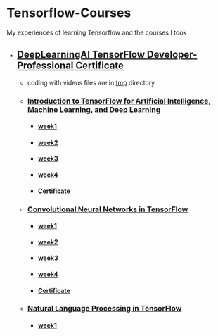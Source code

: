 
# Tensorflow-Courses

My experiences of learning Tensorflow and the courses I took

*   ##  [DeepLearningAI TensorFlow Developer-Professional Certificate](./DeepLearningAI-TensorFlow-Developer-Professional-Certificate/)
    * coding with videos files are in [tmp](./DeepLearningAI-TensorFlow-Developer-Professional-Certificate/tmp/) directory
    *   ### [Introduction to TensorFlow for Artificial Intelligence, Machine Learning, and Deep Learning](./DeepLearningAI-TensorFlow-Developer-Professional-Certificate/C1-Introduction-to-TensorFlow-for-Artificial-Intelligence-Machine-Learning-and-Deep-Learning)
        *   ####    [week1](./DeepLearningAI-TensorFlow-Developer-Professional-Certificate/C1-Introduction-to-TensorFlow-for-Artificial-Intelligence-Machine-Learning-and-Deep-Learning/week1/)
        *   ####    [week2](./DeepLearningAI-TensorFlow-Developer-Professional-Certificate/C1-Introduction-to-TensorFlow-for-Artificial-Intelligence-Machine-Learning-and-Deep-Learning/week2/)
        *   ####    [week3](./DeepLearningAI-TensorFlow-Developer-Professional-Certificate/C1-Introduction-to-TensorFlow-for-Artificial-Intelligence-Machine-Learning-and-Deep-Learning/week3/)
        *   ####    [week4](./DeepLearningAI-TensorFlow-Developer-Professional-Certificate/C1-Introduction-to-TensorFlow-for-Artificial-Intelligence-Machine-Learning-and-Deep-Learning/week4/)
        *   ####    [Certificate](./DeepLearningAI-TensorFlow-Developer-Professional-Certificate/C1-Introduction-to-TensorFlow-for-Artificial-Intelligence-Machine-Learning-and-Deep-Learning/Certificate.pdf)
    *   ### [Convolutional Neural Networks in TensorFlow](./DeepLearningAI-TensorFlow-Developer-Professional-Certificate/C2-Convolutional-Neural-Networks-in-TensorFlow/)
        *   ####    [week1](./DeepLearningAI-TensorFlow-Developer-Professional-Certificate/C2-Convolutional-Neural-Networks-in-TensorFlow/week1/)
        *   ####    [week2](./DeepLearningAI-TensorFlow-Developer-Professional-Certificate/C2-Convolutional-Neural-Networks-in-TensorFlow/week2/)
        *   ####    [week3](./DeepLearningAI-TensorFlow-Developer-Professional-Certificate/C2-Convolutional-Neural-Networks-in-TensorFlow/week3/)
        *   ####    [week4](./DeepLearningAI-TensorFlow-Developer-Professional-Certificate/C2-Convolutional-Neural-Networks-in-TensorFlow/week4/)
        *   ####    [Certificate](./DeepLearningAI-TensorFlow-Developer-Professional-Certificate/C2-Convolutional-Neural-Networks-in-TensorFlow/Certificate.pdf)
    *   ### [Natural Language Processing in TensorFlow](./DeepLearningAI-TensorFlow-Developer-Professional-Certificate/C3-Natural-Language-Processing-in-TensorFlow/)
        *   ####    [week1](./DeepLearningAI-TensorFlow-Developer-Professional-Certificate/C3-Natural-Language-Processing-in-TensorFlow/week1/)